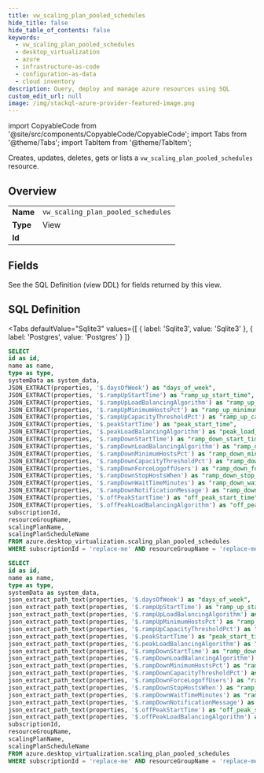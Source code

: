 ```yaml
--- 
title: vw_scaling_plan_pooled_schedules
hide_title: false
hide_table_of_contents: false
keywords:
  - vw_scaling_plan_pooled_schedules
  - desktop_virtualization
  - azure
  - infrastructure-as-code
  - configuration-as-data
  - cloud inventory
description: Query, deploy and manage azure resources using SQL
custom_edit_url: null
image: /img/stackql-azure-provider-featured-image.png
---
```


import CopyableCode from '@site/src/components/CopyableCode/CopyableCode';
import Tabs from '@theme/Tabs';
import TabItem from '@theme/TabItem';

Creates, updates, deletes, gets or lists a <code>vw_scaling_plan_pooled_schedules</code> resource.

## Overview
<table><tbody>
<tr><td><b>Name</b></td><td><code>vw_scaling_plan_pooled_schedules</code></td></tr>
<tr><td><b>Type</b></td><td>View</td></tr>
<tr><td><b>Id</b></td><td><CopyableCode code="azure.desktop_virtualization.vw_scaling_plan_pooled_schedules" /></td></tr>
</tbody></table>

## Fields

See the SQL Definition (view DDL) for fields returned by this view.

## SQL Definition

<Tabs
defaultValue="Sqlite3"
values={[
{ label: 'Sqlite3', value: 'Sqlite3' },
{ label: 'Postgres', value: 'Postgres' }
]}
>
<TabItem value="Sqlite3">

```sql
SELECT
id as id,
name as name,
type as type,
systemData as system_data,
JSON_EXTRACT(properties, '$.daysOfWeek') as "days_of_week",
JSON_EXTRACT(properties, '$.rampUpStartTime') as "ramp_up_start_time",
JSON_EXTRACT(properties, '$.rampUpLoadBalancingAlgorithm') as "ramp_up_load_balancing_algorithm",
JSON_EXTRACT(properties, '$.rampUpMinimumHostsPct') as "ramp_up_minimum_hosts_pct",
JSON_EXTRACT(properties, '$.rampUpCapacityThresholdPct') as "ramp_up_capacity_threshold_pct",
JSON_EXTRACT(properties, '$.peakStartTime') as "peak_start_time",
JSON_EXTRACT(properties, '$.peakLoadBalancingAlgorithm') as "peak_load_balancing_algorithm",
JSON_EXTRACT(properties, '$.rampDownStartTime') as "ramp_down_start_time",
JSON_EXTRACT(properties, '$.rampDownLoadBalancingAlgorithm') as "ramp_down_load_balancing_algorithm",
JSON_EXTRACT(properties, '$.rampDownMinimumHostsPct') as "ramp_down_minimum_hosts_pct",
JSON_EXTRACT(properties, '$.rampDownCapacityThresholdPct') as "ramp_down_capacity_threshold_pct",
JSON_EXTRACT(properties, '$.rampDownForceLogoffUsers') as "ramp_down_force_logoff_users",
JSON_EXTRACT(properties, '$.rampDownStopHostsWhen') as "ramp_down_stop_hosts_when",
JSON_EXTRACT(properties, '$.rampDownWaitTimeMinutes') as "ramp_down_wait_time_minutes",
JSON_EXTRACT(properties, '$.rampDownNotificationMessage') as "ramp_down_notification_message",
JSON_EXTRACT(properties, '$.offPeakStartTime') as "off_peak_start_time",
JSON_EXTRACT(properties, '$.offPeakLoadBalancingAlgorithm') as "off_peak_load_balancing_algorithm",
subscriptionId,
resourceGroupName,
scalingPlanName,
scalingPlanScheduleName
FROM azure.desktop_virtualization.scaling_plan_pooled_schedules
WHERE subscriptionId = 'replace-me' AND resourceGroupName = 'replace-me' AND scalingPlanName = 'replace-me';
```

</TabItem>
<TabItem value="Postgres">

```sql
SELECT
id as id,
name as name,
type as type,
systemData as system_data,
json_extract_path_text(properties, '$.daysOfWeek') as "days_of_week",
json_extract_path_text(properties, '$.rampUpStartTime') as "ramp_up_start_time",
json_extract_path_text(properties, '$.rampUpLoadBalancingAlgorithm') as "ramp_up_load_balancing_algorithm",
json_extract_path_text(properties, '$.rampUpMinimumHostsPct') as "ramp_up_minimum_hosts_pct",
json_extract_path_text(properties, '$.rampUpCapacityThresholdPct') as "ramp_up_capacity_threshold_pct",
json_extract_path_text(properties, '$.peakStartTime') as "peak_start_time",
json_extract_path_text(properties, '$.peakLoadBalancingAlgorithm') as "peak_load_balancing_algorithm",
json_extract_path_text(properties, '$.rampDownStartTime') as "ramp_down_start_time",
json_extract_path_text(properties, '$.rampDownLoadBalancingAlgorithm') as "ramp_down_load_balancing_algorithm",
json_extract_path_text(properties, '$.rampDownMinimumHostsPct') as "ramp_down_minimum_hosts_pct",
json_extract_path_text(properties, '$.rampDownCapacityThresholdPct') as "ramp_down_capacity_threshold_pct",
json_extract_path_text(properties, '$.rampDownForceLogoffUsers') as "ramp_down_force_logoff_users",
json_extract_path_text(properties, '$.rampDownStopHostsWhen') as "ramp_down_stop_hosts_when",
json_extract_path_text(properties, '$.rampDownWaitTimeMinutes') as "ramp_down_wait_time_minutes",
json_extract_path_text(properties, '$.rampDownNotificationMessage') as "ramp_down_notification_message",
json_extract_path_text(properties, '$.offPeakStartTime') as "off_peak_start_time",
json_extract_path_text(properties, '$.offPeakLoadBalancingAlgorithm') as "off_peak_load_balancing_algorithm",
subscriptionId,
resourceGroupName,
scalingPlanName,
scalingPlanScheduleName
FROM azure.desktop_virtualization.scaling_plan_pooled_schedules
WHERE subscriptionId = 'replace-me' AND resourceGroupName = 'replace-me' AND scalingPlanName = 'replace-me';
```

</TabItem>
</Tabs>
